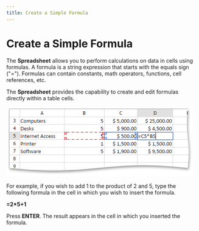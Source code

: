 ```yaml
---
title: Create a Simple Formula
---
```

# Create a Simple Formula
The **Spreadsheet** allows you to perform calculations on data in cells using formulas. A formula is a string expression that starts with the equals sign ("="). Formulas can contain constants, math operators, functions, cell references, etc.

The **Spreadsheet** provides the capability to create and edit formulas directly within a table cells.

![EUD_ASPxSpreadsheet_Formulas_SimpleFormula](../../../images/Img26284.png)

For example, if you wish to add 1 to the product of 2 and 5, type the following formula in the cell in which you wish to insert the formula.

**=2*5+1**

Press **ENTER**. The result appears in the cell in which you inserted the formula.